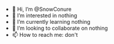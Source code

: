 - 👋 Hi, I’m @SnowConure
- 👀 I’m interested in nothing
- 🌱 I’m currently learning nothing
- 💞️ I’m looking to collaborate on nothing
- 📫 How to reach me: don't

<!---
SnowConure/SnowConure is a ✨ special ✨ repository because its `README.md` (this file) appears on your GitHub profile.
You can click the Preview link to take a look at your changes.
--->
